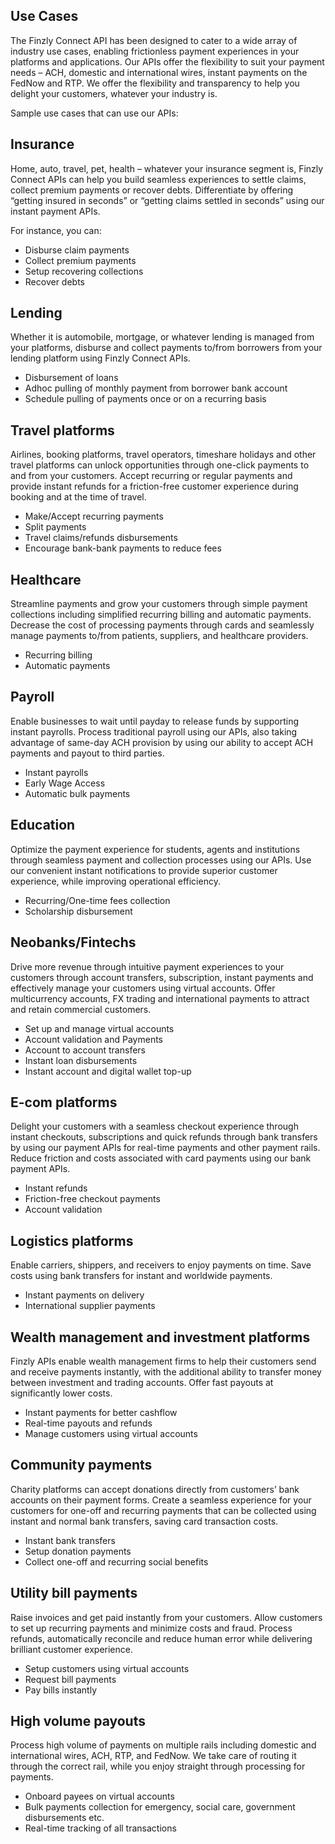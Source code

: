  <!-- <div id="formList">
        <div id="list">
            <div class="item">
            <a href="#insurance">
                <img src="images/INSURANCE 1.jpg" class="avatar">
                <div class="content">
                <div class="inner-icon"><svg  width="30" height="30" x="0" y="0" viewBox="0 0 512 512" style="enable-background:new 0 0 512 512" xml:space="preserve" class=""><path d="M200 256h-32a8 8 0 0 0-8 8v56a8 8 0 0 0 8 8h32a8 8 0 0 0 8-8v-56a8 8 0 0 0-8-8Zm-8 56h-16v-40h16ZM312 328h32a8 8 0 0 0 8-8v-56a8 8 0 0 0-8-8h-32a8 8 0 0 0-8 8v56a8 8 0 0 0 8 8Zm8-56h16v40h-16Z" fill="#003c90" data-original="#000000" class=""></path><path d="M368.627 168.608a39.906 39.906 0 0 0 19.648-19.448l53.448 27.793A37.142 37.142 0 0 0 496 144a8 8 0 0 0-4.115-6.993l-216-120a8.013 8.013 0 0 0-5.9-.748L96 61.645V56a8 8 0 0 0-8-8H24a8 8 0 0 0-8 8v112a8 8 0 0 0 8 8h64a8 8 0 0 0 8-8v-8h48a8.013 8.013 0 0 0 2.2-.308l58.147-16.613L91 233.753a8 8 0 0 0-.659 11.9l24 24a8 8 0 0 0 10.516.7l3.141-2.4v87.755a39.439 39.439 0 0 0-4.275 7.132l-53.446-27.793A37.142 37.142 0 0 0 16 368a8 8 0 0 0 4.115 6.993l216 120a8 8 0 0 0 5.905.748L416 450.355V456a8 8 0 0 0 8 8h64a8 8 0 0 0 8-8V344a8 8 0 0 0-8-8h-64a8 8 0 0 0-8 8v8h-32v-84.047l3.141 2.4a8 8 0 0 0 10.516-.7l24-24a8 8 0 0 0-.659-11.9l-78.255-62.6a39.592 39.592 0 0 0 25.884-2.541ZM80 160H32V64h48Zm352 192h48v96h-48Zm-16 16v65.819L241.083 479.45l-208.62-115.9A21.157 21.157 0 0 1 62.9 349.242L220.309 431.1a8 8 0 0 0 7.382-14.2l-89.751-46.669a23.968 23.968 0 0 1 12.107-12.3 23.5 23.5 0 0 1 20.686.377l81.689 40.844a8 8 0 0 0 5.776.537L369.121 368ZM256.644 232.007c-.107 0-.216-.007-.324-.007H256q-.159 0-.318.006A32.359 32.359 0 0 0 224 264.32v102.736L177.889 344a39.739 39.739 0 0 0-33.889-.875v-87.407l112-85.647 112 85.647V352a8.013 8.013 0 0 0-2.2.308L288 374.537V264.32a32.207 32.207 0 0 0-31.356-32.313ZM272 264.32v114.789l-15.206 4.344L240 375.056V264.32A16.339 16.339 0 0 1 256.161 248 15.991 15.991 0 0 1 272 264.32Zm132.023-23.657L391.3 253.391l-130.441-99.745a8 8 0 0 0-9.718 0L120.7 253.391l-12.727-12.728L244.187 131.7l11.019-3.148 23.125 11.563Zm-62.756-86.974-81.689-40.844a8 8 0 0 0-5.776-.537L142.879 144H96V78.181L270.917 32.55l208.62 115.9a21.157 21.157 0 0 1-30.437 14.308L291.691 80.9a8 8 0 0 0-7.382 14.2l89.751 46.67a23.966 23.966 0 0 1-12.107 12.3 23.5 23.5 0 0 1-20.686-.381Z" fill="#003c90" data-original="#000000" class=""></path></svg></div>
                <div class="inner-heading"> <h3>Insurance</h3> </div>
                </div>
            </div>
            </a>
            <div class="item">
            <a href="#travel-platforms">
                <img src="images/TRAVEL PLATFORMS 2.jpg" class="avatar">
                <div class="content">
                 <div class="inner-icon">
                <svg width="30" height="30" x="0" y="0" viewBox="0 0 392.362 392.362" style="enable-background:new 0 0 512 512" xml:space="preserve" class=""><path d="M74.832 334.417a6.29 6.29 0 0 0-.388-.321c-4-3.32-8-6.88-11.68-10.56a6 6 0 0 0-8.44 0 6 6 0 0 0 0 8.48c4 4 8 7.72 12.48 11.32a6 6 0 0 0 8.028-8.919zM12.038 156.534a6 6 0 0 0-7.954 5.122c-1.2 5.48-2.12 11.04-2.8 16.6a6 6 0 0 0 5.08 6.72h.76a5.999 5.999 0 0 0 5.96-5.28c.64-5.2 1.52-10.44 2.64-15.52a5.999 5.999 0 0 0-3.686-7.642zM45.004 302.616c-3.08-4.24-6-8.64-8.68-13.12a6 6 0 0 0-8.224-2.09l-.016.01a6 6 0 0 0-2.09 8.224l.01.016c2.88 4.8 6 9.52 9.32 14.04a6 6 0 0 0 9.68-7.08zM24.084 264.776c-1.92-4.84-3.68-9.84-5.16-14.88a6 6 0 0 0-7.6-4.04 6 6 0 0 0-4 7.44c1.6 5.36 3.44 10.72 5.52 16a6.057 6.057 0 1 0 11.24-4.52zM27.664 115.396a6.002 6.002 0 0 0-8.06 2.66c-2.52 5-4.84 10.16-6.88 15.4a6 6 0 0 0 3.36 7.76 6 6 0 0 0 7.788-3.369l.012-.031c1.92-4.88 4-9.72 6.44-14.36a6.002 6.002 0 0 0-2.66-8.06zM13.286 223.033l-.002-.016c-.64-5.2-1.08-10.48-1.28-15.68a6.004 6.004 0 1 0-12 .44c0 5.6.64 11.24 1.36 16.8a6 6 0 0 0 5.8 5.16h.92a6 6 0 0 0 5.202-6.704zM172.464 22.876a6.028 6.028 0 0 0-6.58-5.42c-5.56.56-11.16 1.36-16.68 2.44a6.026 6.026 0 1 0 1.12 12l-.04-.16h1.16c5.16-1 10.4-1.76 15.6-2.28a6.028 6.028 0 0 0 5.42-6.58zM53.724 79.096a6.036 6.036 0 0 0-8.52.52c-3.68 4.2-7.2 8.64-10.48 13.2a6 6 0 0 0 4.84 9.52v.08a5.999 5.999 0 0 0 4.88-2.48c3.08-4.24 6.36-8.4 9.8-12.32a6.036 6.036 0 0 0-.52-8.52zM212.004 18.456c-5.52-.84-11.16-1.44-16.76-1.76a6.01 6.01 0 1 0-.72 12c5.28.4 10.52.96 15.68 1.76h.92a6.016 6.016 0 1 0 .88-12zM87.799 50.507a6 6 0 0 0-8.075-1.491c-4.6 3.16-9.12 6.6-13.44 10.16a6.007 6.007 0 0 0-.78 8.46 6.007 6.007 0 0 0 8.46.78c4-3.36 8.24-6.56 12.56-9.52a6 6 0 0 0 1.275-8.389zM107.924 45.656c-.02 0-.039-.004-.059-.004-.021 0-.041.004-.061.004h.12z" fill="#003c90" data-original="#000000"></path><path d="M129.081 31.602a6 6 0 0 0-8.198-3.905c-5.24 1.92-10.48 4-15.52 6.52a5.999 5.999 0 0 0 2.501 11.436 5.998 5.998 0 0 0 2.499-.596c4.72-2.24 9.6-4.28 14.52-6.08a6 6 0 0 0 4.198-7.375zM201.624 378.676a6.012 6.012 0 0 0-6.38-5.62c-5.24.4-10.52.52-15.76.36a6.002 6.002 0 1 0-.32 12h5.08c4 0 8 0 11.76-.36a6.011 6.011 0 0 0 5.62-6.38zM358.664 239.676a6.006 6.006 0 0 0-7.3 4.34 163.11 163.11 0 0 1-4.6 15.04 6 6 0 0 0 3.64 7.56 6 6 0 0 0 7.674-3.622l.006-.018c1.88-5.28 3.52-10.68 4.92-16a6.005 6.005 0 0 0-4.34-7.3zM366.324 170.976c-.92-5.52-2.08-11.08-3.48-16.48a6 6 0 0 0-11.6 3.04c1.32 5.04 2.4 10.24 3.28 15.4a6 6 0 0 0 5.84 4.92h1a5.999 5.999 0 0 0 4.96-6.88z" fill="#003c90" data-original="#000000"></path><path d="M391.825 102.109a5.817 5.817 0 0 0-1.141-1.652l-10.6-11.04a5.798 5.798 0 0 0-5.8-1.44l-19.12 5.8-22.4-23.76 50.28-28a5.838 5.838 0 0 0 1.72-9.399l-14.12-14.12a5.84 5.84 0 0 0-5.8-1.36l-63.72 19.28-21.44-22.76a19.4 19.4 0 0 0-22.08-5.24h-.36a23.6 23.6 0 0 0-12.84 12.84 21.62 21.62 0 0 0-1.28 4.72l-2.44-.84a6.009 6.009 0 0 0-3.68 11.44c3.08 1 6.16 2.12 9.24 3.28a23.034 23.034 0 0 0 3.24 4l22.6 21.44-6.48 21.4c-63.378-45.209-151.405-30.48-196.614 32.898S38.51 271 101.888 316.209s151.405 30.48 196.614-32.898c36.052-50.541 34.794-118.718-3.098-167.894l10.24-18.48 23.76 22.4-5.72 18.92a5.8 5.8 0 0 0 1.4 5.92s11.72 11.6 12 12a5.801 5.801 0 0 0 8-2.24l15.64-28.68 28.24-15.4a5.84 5.84 0 0 0 2.861-7.748zm-298.661 7.907a128.444 128.444 0 0 1 90.92-37.6c2.667 0 5.333.08 8 .24 22.68 20.92 16 40 .8 57.2a280.776 280.776 0 0 1-28.8 26.56c-14.76 12.56-28.52 24.28-33.72 36-6.16 13.92-1.64 26.52 23.24 37.52 12.44 5.52 19.2 9.8 21.84 13.04.039.047.077.08.116.109a6.634 6.634 0 0 0-.276.091 49.712 49.712 0 0 1-18.88 3.24c-30.16 1.28-51.64-18-68.32-32.92-12-10.68-21.96-19.56-32.32-19.64a128.443 128.443 0 0 1 37.4-83.84zm219.96 91.12h.04c-.018 55.75-35.857 105.176-88.84 122.52a41.963 41.963 0 0 1 4.92-27.24 99.168 99.168 0 0 1 24-26.4c36.92-30.8 39-48 40.6-61.24 1-8.36 1.76-14.6 18.28-23.68.663 5.321.997 10.678 1 16.04zm-7.44-43.28a127.608 127.608 0 0 1 4.4 15.4c-25.16 12.8-26.28 21.92-27.8 34.36-1.36 11.2-3.12 25.84-36.48 53.68a109.405 109.405 0 0 0-26.8 29.72 53.045 53.045 0 0 0-6 35.72c-69.389 15.862-138.498-27.53-154.36-96.918a128.893 128.893 0 0 1-3.16-24.162c6.36 0 14.6 7.56 24.72 16.56 18.32 16.36 41.76 37.24 76.68 36a59.996 59.996 0 0 0 24-4.56 12 12 0 0 0 6.64-7.52 11.44 11.44 0 0 0-2.88-10.44c-3.76-4.6-12-10.04-26.16-16.36-16.92-7.48-20.6-14.76-17.28-22.2 4-9.36 16.88-20 30.56-32a291.17 291.17 0 0 0 30.04-28c16.72-19.04 25.32-39.8 8.32-62.52a127.996 127.996 0 0 1 52 23.64l-9.2 30.36a5.84 5.84 0 0 0 1.4 5.92s14.92 14.8 15.4 15.08a5.801 5.801 0 0 0 8-2.24l11.64-21.04a128.607 128.607 0 0 1 16.32 31.52zm53.64-44.68-5.16 2.56a5.76 5.76 0 0 0-2.64 2.68l-2.56 5.2-9.96 18-2.92-3.2 5.8-19.16a5.8 5.8 0 0 0-1.88-6.16l-31.56-29.72a5.8 5.8 0 0 0-8.36.24c-.4.44-28.8 51.6-28.8 51.6l-6.2-6.2 19.36-63.8a5.799 5.799 0 0 0-1.88-6.2l-25.12-23.64a8.32 8.32 0 0 1-2.28-9.6 12.562 12.562 0 0 1 6.52-6.48h.2a8.321 8.321 0 0 1 9.36 2.4l24 25.36a5.8 5.8 0 0 0 5.92 1.6l64-19.32 6.2 6.2-50.8 27.92a5.799 5.799 0 0 0-2.24 8c.24.44 30.84 33 30.84 33a5.8 5.8 0 0 0 5.92 1.56l19.24-5.8 3 3-18 9.96zM343.87 281.844a6 6 0 0 0-8.266 2.213c-2.52 4.6-5.28 9.12-8.24 13.44a6.015 6.015 0 0 0 9.84 6.92c3.12-4.64 6.08-9.48 8.8-14.36a6 6 0 0 0-2.134-8.213zM362.844 194.256a6.001 6.001 0 0 0-6.08 6.16v.68c0 5.24-.24 10.52-.72 15.76a6 6 0 0 0 5.431 6.519l.009.001h.56a6 6 0 0 0 6.04-5.56c.52-5.56.76-11.2.76-16.8v-.8a6 6 0 0 0-6-5.96zM152.164 370.416c-5.2-.88-10.36-2-15.36-3.52a6.001 6.001 0 1 0-3.28 11.521c5.36 1.52 10.88 2.84 16.4 4h1.12a6.027 6.027 0 0 0 1.12-12.001zM245.001 368.593a6 6 0 0 0-7.277-3.696v.16c-4.96 1.64-10.08 3.04-15.16 4a6.007 6.007 0 0 0 2.64 11.72c5.44-1.24 10.92-2.76 16.24-4.48a6 6 0 0 0 3.557-7.704zM111.004 357.336c-4.76-2.36-9.44-4.92-13.96-7.48a6.006 6.006 0 1 0-6.08 10.36c4.84 2.84 9.84 5.48 14.92 8a6.013 6.013 0 0 0 5.12-10.88zM318.379 318.74a6 6 0 0 0-8.375.277h.04c-3.6 4-7.4 7.52-11.28 11a6.006 6.006 0 0 0 8 8.96c4-3.72 8.24-7.68 12-11.76a6 6 0 0 0-.385-8.477zM285.275 348.668a6 6 0 0 0-8.511-1.891v-.16c-4.4 2.8-9 5.44-13.64 8a6.002 6.002 0 0 0 5.48 10.68c4.96-2.56 9.88-5.4 14.6-8.4a6 6 0 0 0 2.071-8.229z" fill="#003c90" data-original="#000000"></path></svg>
                 </div>
                 <div class="inner-heading"><h3>Travel platforms</h3></div>
                </div>
            </div>
            </a>
            <div class="item">
            <a href="#healthcare">
                <img src="images/HEALTHCARE.jpg" class="avatar">
                <div class="content">
                <div class="inner-icon">
                <svg width="30" height="30" x="0" y="0" viewBox="0 0 32 32"><path d="M23.996 22.506a.5.5 0 0 1-.399-.801A9.418 9.418 0 0 0 25.5 16c0-.652-.067-1.305-.199-1.94a.5.5 0 1 1 .979-.203c.146.702.22 1.423.22 2.143 0 2.295-.728 4.477-2.104 6.307a.5.5 0 0 1-.4.199zM6.216 18.584a.502.502 0 0 1-.489-.397A10.704 10.704 0 0 1 5.5 16c0-2.285.721-4.458 2.086-6.282a.5.5 0 1 1 .801.599A9.412 9.412 0 0 0 6.5 16c0 .665.069 1.332.206 1.981a.5.5 0 0 1-.49.603zM17.5 21h-3a.5.5 0 0 1-.5-.5V18h-2.5a.5.5 0 0 1-.5-.5v-3a.5.5 0 0 1 .5-.5H14v-2.5a.5.5 0 0 1 .5-.5h3a.5.5 0 0 1 .5.5V14h2.5a.5.5 0 0 1 .5.5v3a.5.5 0 0 1-.5.5H18v2.5a.5.5 0 0 1-.5.5zM15 20h2v-2.5a.5.5 0 0 1 .5-.5H20v-2h-2.5a.5.5 0 0 1-.5-.5V12h-2v2.5a.5.5 0 0 1-.5.5H12v2h2.5a.5.5 0 0 1 .5.5zM18.141 30H12.9a6.563 6.563 0 0 1-2.836-.648L6.561 27.65a6.52 6.52 0 0 0-2.84-.65H1.5a.5.5 0 0 1 0-1h2.221c1.136 0 2.238.252 3.275.75l3.502 1.701A5.576 5.576 0 0 0 12.9 29h5.141l4.367-1.802c0-.042.059-.429-.133-.758-.293-.504-.97-.52-1.483-.445-.745.115-1.361.322-1.904.505l-.206.069a.5.5 0 0 1-.315-.949l.202-.067c.582-.196 1.241-.418 2.075-.546 2.062-.3 2.577.988 2.688 1.389.183.661.031 1.488-.54 1.727l-4.461 1.841a.534.534 0 0 1-.19.036zM11.635 22.877a.501.501 0 0 1-.454-.289c-.98-2.109-3.526-2.411-5.419-1.626A.506.506 0 0 1 5.57 21H1.5a.5.5 0 0 1 0-1h3.973c2.707-1.075 5.536-.152 6.616 2.167a.501.501 0 0 1-.454.71z" fill="#003c90" data-original="#000000" class=""></path><path d="M16.374 27.623a.504.504 0 0 1-.191-.038l-5.726-2.377a.5.5 0 1 1 .384-.924l5.223 2.168c.219-1.031-.345-1.833-1.685-2.388l-2.943-1.222a.5.5 0 0 1 .384-.924l2.942 1.222c2.061.854 2.817 2.375 2.074 4.172a.497.497 0 0 1-.271.271.471.471 0 0 1-.191.04zM10.771 7.039c-1.573 0-2.003-1.074-2.103-1.434-.183-.661-.031-1.488.54-1.727l4.461-1.841a.514.514 0 0 1 .19-.037h5.24c.977 0 1.931.218 2.836.648l3.503 1.702c.899.431 1.856.65 2.841.65H30.5a.5.5 0 0 1 0 1h-2.221a7.509 7.509 0 0 1-3.275-.75l-3.502-1.7A5.562 5.562 0 0 0 19.1 3h-5.141L9.591 4.802c0 .042-.059.429.133.758.294.504.969.52 1.483.445.745-.115 1.361-.322 1.904-.505l.206-.069a.5.5 0 1 1 .315.949l-.202.067c-.582.196-1.241.418-2.075.546a3.88 3.88 0 0 1-.584.046zM24.259 12.445c-1.89 0-3.572-.944-4.348-2.612a.501.501 0 0 1 .908-.422c.979 2.108 3.524 2.409 5.419 1.626A.525.525 0 0 1 26.43 11h4.07a.5.5 0 0 1 0 1h-3.973c-.76.301-1.53.445-2.268.445z" fill="#003c90" data-original="#000000" class=""></path><path d="M20.372 10.12a.502.502 0 0 1-.192-.038L17.238 8.86c-2.061-.854-2.817-2.375-2.074-4.172a.497.497 0 0 1 .654-.271l5.726 2.377a.5.5 0 1 1-.384.924L15.937 5.55c-.219 1.031.345 1.833 1.685 2.388l2.943 1.222a.5.5 0 0 1 .27.654.504.504 0 0 1-.463.306zM22.515 24.035a.5.5 0 0 1-.354-.853c.196-.195.547-.23.742-.035s.23.477.035.672l-.07.07a.498.498 0 0 1-.353.146zM9.515 9.035a.5.5 0 0 1-.351-.856l.071-.07a.5.5 0 1 1 .702.712l-.071.07a.497.497 0 0 1-.351.144z" fill="#003c90" data-original="#000000" class=""></path></svg>
                </div>
                <div class="inner-heading"><h3>Healthcare</h3></div>
                </div>
            </div>
            </a>
            <div class="item">
            <a href="#payroll">
                <img src="images/PAYROLL.jpg" class="avatar">
                <div class="content">
                 <div class="inner-icon">
                 <svg  width="30" height="30" x="0" y="0" viewBox="0 0 682.667 682.667"><defs><clipPath id="a" clipPathUnits="userSpaceOnUse"><path d="M0 512h512V0H0Z" fill="#003c90" data-original="#000000"></path></clipPath></defs><g clip-path="url(#a)" transform="matrix(1.33333 0 0 -1.33333 0 682.667)"><path d="M0 0c-6.504 9.272-20.279 23.383-42.788 20.869-19.064-2.129-33.286 3.989-42.317 10.045" style="stroke-width:15;stroke-linecap:round;stroke-linejoin:round;stroke-miterlimit:10;stroke-dasharray:none;stroke-opacity:1" transform="translate(226.67 420.555)" fill="none" stroke="#003c90" stroke-width="15" stroke-linecap="round" stroke-linejoin="round" stroke-miterlimit="10" stroke-dasharray="none" stroke-opacity="" data-original="#000000" class=""></path><path d="M0 0s-53.08 3.816-72.873-30.013" style="stroke-width:15;stroke-linecap:round;stroke-linejoin:round;stroke-miterlimit:10;stroke-dasharray:none;stroke-opacity:1" transform="translate(224.712 410.741)" fill="none" stroke="#003c90" stroke-width="15" stroke-linecap="round" stroke-linejoin="round" stroke-miterlimit="10" stroke-dasharray="none" stroke-opacity="" data-original="#000000" class=""></path><path d="M0 0c-28.511-7.2-56.677-7.201-85.193 0-9.925 2.507-15.551 13.667-11.979 23.812l.119.339c2.995 8.506 11.488 13.279 19.812 11.189 23.345-5.861 45.937-5.863 69.289 0 8.324 2.09 16.817-2.684 19.811-11.189l.12-.34C15.551 13.666 9.925 2.507 0 0Z" style="stroke-width:15;stroke-linecap:round;stroke-linejoin:round;stroke-miterlimit:10;stroke-dasharray:none;stroke-opacity:1" transform="translate(322.92 394.484)" fill="none" stroke="#003c90" stroke-width="15" stroke-linecap="round" stroke-linejoin="round" stroke-miterlimit="10" stroke-dasharray="none" stroke-opacity="" data-original="#000000" class=""></path><path d="M0 0c13.454 19.536 35.978 56.158 25.832 69.296-4.809 6.225-8.909-2.23-18.854-2.23-11.685 0-11.685 7.645-23.369 7.645-11.683 0-11.683-7.645-23.367-7.645-11.682 0-11.682 7.645-23.365 7.645-11.683 0-11.683-7.645-23.365-7.645-9.956 0-14.04 8.565-18.88 2.336C-115.44 56.438-93.713 20.203-80.436.504" style="stroke-width:15;stroke-linecap:round;stroke-linejoin:round;stroke-miterlimit:10;stroke-dasharray:none;stroke-opacity:1" transform="translate(322.92 429.79)" fill="none" stroke="#003c90" stroke-width="15" stroke-linecap="round" stroke-linejoin="round" stroke-miterlimit="10" stroke-dasharray="none" stroke-opacity="" data-original="#000000" class=""></path><path d="M0 0c-9.32 8.303-19.469 16.516-30.488 24.597" style="stroke-width:15;stroke-linecap:round;stroke-linejoin:round;stroke-miterlimit:10;stroke-dasharray:none;stroke-opacity:1" transform="translate(364.295 378.643)" fill="none" stroke="#003c90" stroke-width="15" stroke-linecap="round" stroke-linejoin="round" stroke-miterlimit="10" stroke-dasharray="none" stroke-opacity="" data-original="#000000" class=""></path><path d="M0 0c-92.736-69.443-121.721-148.492-112.267-210.017" style="stroke-width:15;stroke-linecap:round;stroke-linejoin:round;stroke-miterlimit:10;stroke-dasharray:none;stroke-opacity:1" transform="translate(228.419 400.747)" fill="none" stroke="#003c90" stroke-width="15" stroke-linecap="round" stroke-linejoin="round" stroke-miterlimit="10" stroke-dasharray="none" stroke-opacity="" data-original="#000000" class=""></path><path d="M0 0c36.987 51.994 36.101 138.002-38.666 219.557" style="stroke-width:15;stroke-linecap:round;stroke-linejoin:round;stroke-miterlimit:10;stroke-dasharray:none;stroke-opacity:1" transform="translate(427.972 134.498)" fill="none" stroke="#003c90" stroke-width="15" stroke-linecap="round" stroke-linejoin="round" stroke-miterlimit="10" stroke-dasharray="none" stroke-opacity="" data-original="#000000" class=""></path><path d="m0 0-.004-.533.353.155C.234-.25.116-.126 0 0" style="fill-opacity:1;fill-rule:nonzero;stroke:none" transform="translate(312.003 132.78)" fill="#003c90" data-original="#ffddce"></path><path d="M0 0h84.819" style="stroke-width:15;stroke-linecap:round;stroke-linejoin:round;stroke-miterlimit:10;stroke-dasharray:none;stroke-opacity:1" transform="translate(237.208 87.85)" fill="none" stroke="#003c90" stroke-width="15" stroke-linecap="round" stroke-linejoin="round" stroke-miterlimit="10" stroke-dasharray="none" stroke-opacity="" data-original="#000000" class=""></path><path d="m0 0 85.216-31.718a82.63 82.63 0 0 1 28.822-5.19h111.899a82.623 82.623 0 0 1 44.224 12.832l140.108 88.78c9.243 8.208 10.957 22.003 4.002 32.223-7.608 11.182-20.196 13.126-34.046 6.577l-136.41-60.063.162 22.132c-1.807 18.165-15.793 32.744-33.869 35.302l-83.069 9.563c-19.162 2.712-28.738 9.133-45.443 18.906A148.878 148.878 0 0 1 6.42 149.717H0" style="stroke-width:15;stroke-linecap:round;stroke-linejoin:round;stroke-miterlimit:10;stroke-dasharray:none;stroke-opacity:1" transform="translate(78.211 44.408)" fill="none" stroke="#003c90" stroke-width="15" stroke-linecap="round" stroke-linejoin="round" stroke-miterlimit="10" stroke-dasharray="none" stroke-opacity="" data-original="#003c90" class=""></path><path d="M0 0v-98.906c0-7.878-6.386-14.265-14.264-14.265h-34.427c-7.878 0-14.265 6.387-14.265 14.265V75.758c0 7.878 6.387 14.263 14.265 14.263h34.427C-6.386 90.021 0 83.636 0 75.758V35.06" style="stroke-width:15;stroke-linecap:round;stroke-linejoin:round;stroke-miterlimit:10;stroke-dasharray:none;stroke-opacity:1" transform="translate(78.211 130.384)" fill="none" stroke="#003c90" stroke-width="15" stroke-linecap="round" stroke-linejoin="round" stroke-miterlimit="10" stroke-dasharray="none" stroke-opacity="" data-original="#000000" class=""></path><path d="M0 0s-14.964 13.802-38.03 6.854c-21.179-6.38-26.439-35.36-12.047-46.648 8.264-6.481 20.699-11.811 37.458-17.735 37.508-13.258 23.642-66.155-14.511-66.409-14.89-.098-21.85.846-34.93 9.403" style="stroke-width:15;stroke-linecap:round;stroke-linejoin:round;stroke-miterlimit:10;stroke-dasharray:none;stroke-opacity:1" transform="translate(309.428 322.546)" fill="none" stroke="#003c90" stroke-width="15" stroke-linecap="round" stroke-linejoin="round" stroke-miterlimit="10" stroke-dasharray="none" stroke-opacity="" data-original="#000000" class=""></path><path d="M0 0v-169.91" style="stroke-width:15;stroke-linecap:round;stroke-linejoin:round;stroke-miterlimit:10;stroke-dasharray:none;stroke-opacity:1" transform="translate(282.298 349.21)" fill="none" stroke="#003c90" stroke-width="15" stroke-linecap="round" stroke-linejoin="round" stroke-miterlimit="10" stroke-dasharray="none" stroke-opacity="" data-original="#000000" class=""></path></g></svg>
                 </div>
                 <h3>Payroll</h3>
                </div>
            </div>
            </a>
            <div class="item">
            <a href="#education">
                <img src="images/EDUCATION.jpg" class="avatar">
                <div class="content">
                 <div class="inner-icon">
                 <svg width="30" height="30" x="0" y="0" viewBox="0 0 501.164 501.164" style="enable-background:new 0 0 512 512" xml:space="preserve" class=""><path d="M482.079 138.808 278.715 51.65c-17.879-7.662-38.397-7.656-56.298.015l-203.32 87.138C7.318 143.85 0 154.946 0 167.76c0 12.807 7.313 23.897 19.085 28.942l24.034 10.301c-.025.248-.038.5-.038.754v113.734c-9.29 3.138-16 11.93-16 22.266 0 5.992 2.258 11.465 5.963 15.621-4.098 4.017-6.819 9.463-7.381 15.634l-5.758 63.342a15.536 15.536 0 0 0 3.991 11.855 15.533 15.533 0 0 0 11.445 5.048H65.82c4.344 0 8.516-1.84 11.445-5.048a15.534 15.534 0 0 0 3.991-11.855l-5.758-63.342c-.561-6.17-3.283-11.616-7.381-15.634 3.705-4.155 5.963-9.628 5.963-15.621 0-10.335-6.71-19.127-16-22.266V213.415l41.038 17.588a7.503 7.503 0 0 0-.038.753v57.263c0 23.899 16.364 46.008 46.079 62.256 28.282 15.464 65.722 23.981 105.421 23.981s77.139-8.517 105.421-23.981c29.714-16.248 46.079-38.357 46.079-62.256v-57.263c0-.254-.013-.505-.038-.752l80.024-34.296c11.779-5.048 19.097-16.145 19.097-28.958.001-12.807-7.312-23.897-19.084-28.942zM66.189 440.094c-.148.163-.309.163-.369.163H35.341c-.061 0-.221 0-.369-.163-.149-.163-.134-.322-.129-.382l5.758-63.342a9.973 9.973 0 0 1 9.98-9.113 9.973 9.973 0 0 1 9.979 9.113l5.758 63.341c.006.061.02.22-.129.383zm-15.608-87.837c-4.687 0-8.5-3.813-8.5-8.5s3.813-8.5 8.5-8.5 8.5 3.813 8.5 8.5-3.813 8.5-8.5 8.5zm336.5-95.237c0 19.394-15.962 38.329-43.793 51.95a7.499 7.499 0 0 0-3.439 10.033 7.499 7.499 0 0 0 10.034 3.439c15.437-7.555 27.805-16.759 36.623-26.993-2.812 15.816-15.945 30.771-37.699 42.666-26.114 14.279-60.997 22.142-98.225 22.142s-72.111-7.863-98.225-22.142c-21.675-11.852-34.795-26.742-37.671-42.495 7.581 8.739 17.81 16.731 30.474 23.656 28.282 15.464 65.722 23.981 105.421 23.981 11.106 0 22.183-.676 32.923-2.008a7.5 7.5 0 0 0 6.52-8.366 7.496 7.496 0 0 0-8.366-6.52c-10.13 1.257-20.586 1.894-31.077 1.894-37.228 0-72.111-7.863-98.225-22.142-24.682-13.496-38.275-30.931-38.275-49.095v-19.604l108.368 46.445c8.934 3.829 18.526 5.743 28.123 5.743 9.608 0 19.22-1.919 28.175-5.757l108.334-46.429v19.602zm89.077-74.099-203.321 87.137c-14.144 6.062-30.356 6.067-44.479.015l-155.39-66.597 142.379-24.762c6.404 7.579 19.455 12.542 35.234 12.542 22.519 0 39.5-10.103 39.5-23.5s-16.981-23.5-39.5-23.5c-20.452 0-36.334 8.334-39.077 19.9l-162.208 28.21a7.49 7.49 0 0 0-1.367.377l-22.934-9.83C18.736 180.233 15 174.567 15 167.76c0-6.814 3.741-12.486 10.006-15.171l203.32-87.138a56.576 56.576 0 0 1 22.267-4.55c7.58 0 15.158 1.512 22.213 4.535l203.364 87.158c6.258 2.682 9.994 8.348 9.994 15.155 0 6.816-3.741 12.487-10.006 15.172zm-250.077-15.164c0-2.185 8.424-8.5 24.5-8.5s24.5 6.315 24.5 8.5-8.424 8.5-24.5 8.5-24.5-6.316-24.5-8.5z" fill="#003c90" data-original="#000000" class=""></path><path d="M306.574 337.083c.559 0 1.127-.063 1.695-.194a217.412 217.412 0 0 0 16.573-4.515c3.949-1.249 6.138-5.463 4.889-9.412s-5.462-6.14-9.413-4.89a202.67 202.67 0 0 1-15.425 4.201 7.5 7.5 0 0 0-5.62 8.995 7.504 7.504 0 0 0 7.301 5.815z" fill="#003c90" data-original="#000000" class=""></path></svg>
                 </div>
                 <h3>Education</h3>
                </div>
            </div>
            </a>
            <div class="item">
            <a href="#neobanksfintechs">
                <img src="images/NEOBANK 2.jpg" class="avatar">
                <div class="content">
                 <div class="inner-icon">
                 <svg  width="30" height="30" x="0" y="0" viewBox="0 0 682.667 682.667"><defs><clipPath id="a" clipPathUnits="userSpaceOnUse"><path d="M0 512h512V0H0Z" fill="#003c90" data-original="#000000"></path></clipPath></defs><g clip-path="url(#a)" transform="matrix(1.33333 0 0 -1.33333 0 682.667)"><path d="M0 0c0-7.533 8.973-13.639 20.041-13.639 11.067 0 20.04 6.106 20.04 13.639 0 9.742-8.016 13.638-20.04 17.535C8.016 21.432 0 25.329 0 35.07c0 7.533 8.973 13.639 20.041 13.639 11.067 0 20.04-6.106 20.04-13.639" style="stroke-width:15;stroke-linecap:round;stroke-linejoin:round;stroke-miterlimit:10;stroke-dasharray:none;stroke-opacity:1" transform="translate(235.96 354.699)" fill="none" stroke="#003c90" stroke-width="15" stroke-linecap="round" stroke-linejoin="round" stroke-miterlimit="10" stroke-dasharray="none" stroke-opacity="" data-original="#000000"></path><path d="M0 0v-8.907" style="stroke-width:15;stroke-linecap:round;stroke-linejoin:round;stroke-miterlimit:10;stroke-dasharray:none;stroke-opacity:1" transform="translate(256 412.315)" fill="none" stroke="#003c90" stroke-width="15" stroke-linecap="round" stroke-linejoin="round" stroke-miterlimit="10" stroke-dasharray="none" stroke-opacity="" data-original="#000000"></path><path d="M0 0v-8.907" style="stroke-width:15;stroke-linecap:round;stroke-linejoin:round;stroke-miterlimit:10;stroke-dasharray:none;stroke-opacity:1" transform="translate(256 341.06)" fill="none" stroke="#003c90" stroke-width="15" stroke-linecap="round" stroke-linejoin="round" stroke-miterlimit="10" stroke-dasharray="none" stroke-opacity="" data-original="#000000"></path><path d="M0 0h497" style="stroke-width:15;stroke-linecap:round;stroke-linejoin:round;stroke-miterlimit:10;stroke-dasharray:none;stroke-opacity:1" transform="translate(7.5 43.573)" fill="none" stroke="#003c90" stroke-width="15" stroke-linecap="round" stroke-linejoin="round" stroke-miterlimit="10" stroke-dasharray="none" stroke-opacity="" data-original="#000000"></path><path d="M0 0h400.809v-32.064" style="stroke-width:15;stroke-linecap:round;stroke-linejoin:round;stroke-miterlimit:10;stroke-dasharray:none;stroke-opacity:1" transform="translate(87.659 75.637)" fill="none" stroke="#003c90" stroke-width="15" stroke-linecap="round" stroke-linejoin="round" stroke-miterlimit="10" stroke-dasharray="none" stroke-opacity="" data-original="#000000"></path><path d="M0 0v32.064h32.066" style="stroke-width:15;stroke-linecap:round;stroke-linejoin:round;stroke-miterlimit:10;stroke-dasharray:none;stroke-opacity:1" transform="translate(23.532 43.573)" fill="none" stroke="#003c90" stroke-width="15" stroke-linecap="round" stroke-linejoin="round" stroke-miterlimit="10" stroke-dasharray="none" stroke-opacity="" data-original="#000000"></path><path d="M0 0v32.064h432.871V0" style="stroke-width:15;stroke-linecap:round;stroke-linejoin:round;stroke-miterlimit:10;stroke-dasharray:none;stroke-opacity:1" transform="translate(39.565 75.637)" fill="none" stroke="#003c90" stroke-width="15" stroke-linecap="round" stroke-linejoin="round" stroke-miterlimit="10" stroke-dasharray="none" stroke-opacity="" data-original="#000000"></path><path d="M0 0v-160.323" style="stroke-width:15;stroke-linecap:round;stroke-linejoin:round;stroke-miterlimit:10;stroke-dasharray:none;stroke-opacity:1" transform="translate(55.597 268.024)" fill="none" stroke="#003c90" stroke-width="15" stroke-linecap="round" stroke-linejoin="round" stroke-miterlimit="10" stroke-dasharray="none" stroke-opacity="" data-original="#000000"></path><path d="M0 0v-32.064h-432.871V0" style="stroke-width:15;stroke-linecap:round;stroke-linejoin:round;stroke-miterlimit:10;stroke-dasharray:none;stroke-opacity:1" transform="translate(472.435 300.089)" fill="none" stroke="#003c90" stroke-width="15" stroke-linecap="round" stroke-linejoin="round" stroke-miterlimit="10" stroke-dasharray="none" stroke-opacity="" data-original="#000000"></path><path d="M0 0h-408.826v24.048l240.484 144.29L72.142 24.048V0H32.059" style="stroke-width:15;stroke-linecap:round;stroke-linejoin:round;stroke-miterlimit:10;stroke-dasharray:none;stroke-opacity:1" transform="translate(424.342 300.089)" fill="none" stroke="#003c90" stroke-width="15" stroke-linecap="round" stroke-linejoin="round" stroke-miterlimit="10" stroke-dasharray="none" stroke-opacity="" data-original="#000000"></path><path d="M0 0v-160.323" style="stroke-width:15;stroke-linecap:round;stroke-linejoin:round;stroke-miterlimit:10;stroke-dasharray:none;stroke-opacity:1" transform="translate(103.693 268.024)" fill="none" stroke="#003c90" stroke-width="15" stroke-linecap="round" stroke-linejoin="round" stroke-miterlimit="10" stroke-dasharray="none" stroke-opacity="" data-original="#000000"></path><path d="M0 0v-160.323" style="stroke-width:15;stroke-linecap:round;stroke-linejoin:round;stroke-miterlimit:10;stroke-dasharray:none;stroke-opacity:1" transform="translate(151.79 268.024)" fill="none" stroke="#003c90" stroke-width="15" stroke-linecap="round" stroke-linejoin="round" stroke-miterlimit="10" stroke-dasharray="none" stroke-opacity="" data-original="#000000"></path><path d="M0 0v-160.323" style="stroke-width:15;stroke-linecap:round;stroke-linejoin:round;stroke-miterlimit:10;stroke-dasharray:none;stroke-opacity:1" transform="translate(199.887 268.024)" fill="none" stroke="#003c90" stroke-width="15" stroke-linecap="round" stroke-linejoin="round" stroke-miterlimit="10" stroke-dasharray="none" stroke-opacity="" data-original="#000000"></path><path d="M0 0v-160.323" style="stroke-width:15;stroke-linecap:round;stroke-linejoin:round;stroke-miterlimit:10;stroke-dasharray:none;stroke-opacity:1" transform="translate(312.113 268.024)" fill="none" stroke="#003c90" stroke-width="15" stroke-linecap="round" stroke-linejoin="round" stroke-miterlimit="10" stroke-dasharray="none" stroke-opacity="" data-original="#000000"></path><path d="M0 0v-160.323" style="stroke-width:15;stroke-linecap:round;stroke-linejoin:round;stroke-miterlimit:10;stroke-dasharray:none;stroke-opacity:1" transform="translate(360.21 268.024)" fill="none" stroke="#003c90" stroke-width="15" stroke-linecap="round" stroke-linejoin="round" stroke-miterlimit="10" stroke-dasharray="none" stroke-opacity="" data-original="#000000"></path><path d="M0 0v-160.323" style="stroke-width:15;stroke-linecap:round;stroke-linejoin:round;stroke-miterlimit:10;stroke-dasharray:none;stroke-opacity:1" transform="translate(408.307 268.024)" fill="none" stroke="#003c90" stroke-width="15" stroke-linecap="round" stroke-linejoin="round" stroke-miterlimit="10" stroke-dasharray="none" stroke-opacity="" data-original="#000000"></path><path d="M0 0v-160.323" style="stroke-width:15;stroke-linecap:round;stroke-linejoin:round;stroke-miterlimit:10;stroke-dasharray:none;stroke-opacity:1" transform="translate(456.403 268.024)" fill="none" stroke="#003c90" stroke-width="15" stroke-linecap="round" stroke-linejoin="round" stroke-miterlimit="10" stroke-dasharray="none" stroke-opacity="" data-original="#000000"></path><path d="M0 0v72.145c0 13.282 10.767 24.048 24.048 24.048 13.282 0 24.049-10.766 24.049-24.048V0" style="stroke-width:15;stroke-linecap:round;stroke-linejoin:round;stroke-miterlimit:10;stroke-dasharray:none;stroke-opacity:1" transform="translate(231.952 107.702)" fill="none" stroke="#003c90" stroke-width="15" stroke-linecap="round" stroke-linejoin="round" stroke-miterlimit="10" stroke-dasharray="none" stroke-opacity="" data-original="#000000"></path><path d="M0 0h-16.032" style="stroke-width:15;stroke-linecap:round;stroke-linejoin:round;stroke-miterlimit:10;stroke-dasharray:none;stroke-opacity:1" transform="translate(207.903 372.234)" fill="none" stroke="#003c90" stroke-width="15" stroke-linecap="round" stroke-linejoin="round" stroke-miterlimit="10" stroke-dasharray="none" stroke-opacity="" data-original="#000000"></path><path d="M0 0h-16.032" style="stroke-width:15;stroke-linecap:round;stroke-linejoin:round;stroke-miterlimit:10;stroke-dasharray:none;stroke-opacity:1" transform="translate(320.129 372.234)" fill="none" stroke="#003c90" stroke-width="15" stroke-linecap="round" stroke-linejoin="round" stroke-miterlimit="10" stroke-dasharray="none" stroke-opacity="" data-original="#000000"></path></g></svg>
                 </div>
                 <h3>Neobanks/Fintechs</h3>
                </div>
            </div>
            </a>
            <div class="item">
            <a href="#e-com-platforms">
                <img src="images/ECOM.jpg" class="avatar">
                <div class="content">
                 <div class="inner-icon">
                 <svg width="30" height="30" x="0" y="0" viewBox="0 0 50 50"><path d="M48 38.2H18.6l-1.1-4.1h24.1c.4 0 .8-.3.9-.6L49 17.2c.1-.3.1-.7-.1-.9-.2-.3-.5-.4-.8-.4h-4.5C43 8.7 37.1 3.1 29.9 3.1h-.1c-7 0-13.1 5.4-13.6 12.8h-3.7L9.1 3.4c-.1-.5-.5-.8-1-.8H2c-.6 0-1 .4-1 1s.4 1 1 1h5.4l9.5 34.8c.1.4.5.7 1 .7h2c-.5.7-.8 1.6-.8 2.6 0 2.5 2.1 4.6 4.6 4.6s4.6-2.1 4.6-4.6c0-1-.3-1.8-.8-2.6h10.9c-.5.7-.8 1.6-.8 2.6 0 2.5 2.1 4.6 4.6 4.6s4.6-2.1 4.6-4.6c0-1-.3-1.8-.8-2.6h2c.6 0 1-.4 1-1s-.5-.9-1-.9zm-6.5-22.4h-4.2c0-1-.1-2.1-.3-3h3.8c.4.9.6 2 .7 3zm-4.5 5c.2-1 .3-2 .3-3h4.2c-.1 1.1-.3 2.1-.7 3zm2.9 2c-1.2 2.1-3.1 3.7-5.3 4.7.9-1.3 1.6-2.9 2-4.7zm0-12h-3.3c-.5-1.9-1.2-3.5-2-4.7 2.2.9 4.1 2.6 5.3 4.7zm-9-5.5c1.5.6 2.9 2.6 3.7 5.5h-3.7zm0 7.5H35c.2.9.3 1.9.3 3h-4.5v-3zm0 5h4.5c0 1.1-.2 2.1-.3 3H31v-3zm0 5h3.7c-.8 2.9-2.2 4.9-3.7 5.5zm-2-17.5v5.5h-3.7c.8-2.9 2.2-4.9 3.7-5.5zm-4.2 15.5c-.2-.9-.3-2-.3-3h4.5v3zm4.2 2v5.5c-1.5-.6-2.9-2.6-3.7-5.5zm-5.8 0c.5 1.9 1.2 3.5 2 4.7-2.2-1-4.1-2.7-5.3-4.7zm-4.2-2c-.3-1-.6-2-.7-3h4.2c0 1 .1 2.1.3 3zm5.5-5c0-1.1.2-2.1.3-3h4.1v3zm.7-9.8c-.9 1.3-1.6 2.9-2 4.7h-3.3C21 8.7 22.9 7 25.1 6zm-6.2 6.8h3.8c-.2 1-.2 2-.3 3h-4.2c.1-1 .3-2.1.7-3zm-2 19.3L13 17.8h3.2c.5 7.3 6.6 12.7 13.6 12.8h.1c7 0 13.1-5.5 13.6-12.8h3l-5.7 14.3zm6.7 13.3c-1.4 0-2.6-1.2-2.6-2.6s1.2-2.6 2.6-2.6 2.6 1.2 2.6 2.6-1.2 2.6-2.6 2.6zm18.4 0c-1.4 0-2.6-1.2-2.6-2.6s1.2-2.6 2.6-2.6 2.6 1.2 2.6 2.6-1.1 2.6-2.6 2.6z" fill="#003c90" data-original="#000000" class=""></path></svg>
                 </div>
                 <h3>E-com platforms</h3>
                </div>
            </div>
            </a>
            <div class="item">
            <a href="#logistics-platforms">
                <img src="images/LOGISTICS.jpg" class="avatar">
                <div class="content">
                 <div class="inner-icon">
                 <svg  width="30" height="30" x="0" y="0" viewBox="0 0 96 96"><path d="M75 11H60.858A3.996 3.996 0 0 0 57 8h-1.938a1.638 1.638 0 0 1-1.592-1.242A3.635 3.635 0 0 0 49.939 4h-3.877a3.635 3.635 0 0 0-3.532 2.758A1.638 1.638 0 0 1 40.939 8H39a3.996 3.996 0 0 0-3.858 3H21a4.004 4.004 0 0 0-4 4v73a4.004 4.004 0 0 0 4 4h54a4.004 4.004 0 0 0 4-4V15a4.004 4.004 0 0 0-4-4zm-39 8h24a1 1 0 0 0 1-1v-1h11v69H24V17h11v1a1 1 0 0 0 1 1zm3-9h1.938a3.635 3.635 0 0 0 3.532-2.758A1.638 1.638 0 0 1 46.061 6h3.877a1.638 1.638 0 0 1 1.592 1.242A3.635 3.635 0 0 0 55.061 10H57a2.002 2.002 0 0 1 2 2v5H37v-5a2.002 2.002 0 0 1 2-2zm38 78a2.002 2.002 0 0 1-2 2H21a2.002 2.002 0 0 1-2-2V15a2.002 2.002 0 0 1 2-2h14v2H23a1 1 0 0 0-1 1v71a1 1 0 0 0 1 1h50a1 1 0 0 0 1-1V16a1 1 0 0 0-1-1H61v-2h14a2.002 2.002 0 0 1 2 2z" fill="#003c90" data-original="#000000" class=""></path><path d="M34 47h-6a1 1 0 0 0-1 1v6a1 1 0 0 0 1 1h6a1 1 0 0 0 1-1v-6a1 1 0 0 0-1-1zm-1 6h-4v-4h4zM34 59h-6a1 1 0 0 0-1 1v6a1 1 0 0 0 1 1h6a1 1 0 0 0 1-1v-6a1 1 0 0 0-1-1zm-1 6h-4v-4h4zM34 71h-6a1 1 0 0 0-1 1v6a1 1 0 0 0 1 1h6a1 1 0 0 0 1-1v-6a1 1 0 0 0-1-1zm-1 6h-4v-4h4zM38 27.085h20a1 1 0 0 0 0-2H38a1 1 0 0 0 0 2zM40 36a1 1 0 0 0 1 1h26a1 1 0 0 0 0-2H41a1 1 0 0 0-1 1zM41 42h17a1 1 0 0 0 0-2H41a1 1 0 0 0 0 2zM67 47H41a1 1 0 0 0 0 2h26a1 1 0 0 0 0-2zM41 54h17a1 1 0 0 0 0-2H41a1 1 0 0 0 0 2zM67 59H41a1 1 0 0 0 0 2h26a1 1 0 0 0 0-2zM41 66h17a1 1 0 0 0 0-2H41a1 1 0 0 0 0 2zM67 71H41a1 1 0 0 0 0 2h26a1 1 0 0 0 0-2zM58 76H41a1 1 0 0 0 0 2h17a1 1 0 0 0 0-2zM31 38.586l-1.414-1.414a1 1 0 0 0-1.414 1.414l2.121 2.121a1 1 0 0 0 1.414 0l4.243-4.242a1 1 0 0 0-1.414-1.414z" fill="#003c90" data-original="#000000" class=""></path></svg>
                 </div>
                 <h3>Logistics platforms</h3>
                </div>
            </div>
            </a>
            <div class="item">
             <a href="#wealth-management-and-investment-platforms">
                <img src="images/WEALTH MGMT.jpg" class="avatar">
                <div class="content">
                 <div class="inner-icon">
                 <svg width="30" height="30" x="0" y="0" viewBox="0 0 100 100"><path d="M14.14 90.53V54a3.42 3.42 0 0 1 3.4-3.4h10.62A1.07 1.07 0 0 0 29 50l6.06-12.44a.91.91 0 0 1 .74-.42h28.28a.7.7 0 0 1 .74.42C70.14 47 79.91 62.68 78.64 73.84a.75.75 0 0 0 .74 1c3.08.42 6.48 1.49 6.48 4 0 3.83-8.18 4.25-10.84 4.25s-10.94-.42-10.94-4.25c0-3.62 7-4.25 10.2-4.36.42 0 .85-.32.85-.64 1.38-9.67-7.76-24.77-12.22-32.74a1 1 0 0 0-.85-.42h-2.44a.8.8 0 0 0-.85 1.06c.53 2 1.48 4.78 1.8 6.91a1.72 1.72 0 0 1-3.4.53c-.42-2.44-1.49-5.42-2.12-7.76-.22-.43-.32-.74-.85-.74H37.94a.79.79 0 0 0-.74.42l-4 8.19a.89.89 0 0 0 .8 1.27h4.78a3.33 3.33 0 0 1 3.3 3.44v36.64a.84.84 0 0 0 .85.85h19.56c.1 0 .21-.11.31-.21a.39.39 0 0 0 .11-.32c-.32-1.49 1-3.19 2.55-2.34a1.81 1.81 0 0 1 1 1.49.45.45 0 0 0 .42.42 4.23 4.23 0 0 1 1.06.11 33.3 33.3 0 0 0 13 0c.95-.32 1.59 0 1.59-.21a1.68 1.68 0 0 1 1.7-1.7 1.79 1.79 0 0 1 1.7 2.12c-.1.32.11.53.43.53h7a1.71 1.71 0 0 1 0 3.41c-28.8.1-57.7.42-86.6 0a1.76 1.76 0 0 1 .11-3.51c2.12.1 4.35.1 6.48.1a1.51 1.51 0 0 0 .64-.21 1.56 1.56 0 0 0 .21-.64ZM32.73 7.19a1.67 1.67 0 0 1 2-2.13c4.57.75 9.14 1.49 13.71 2.34A1.72 1.72 0 0 1 50 9.1v1.17c0 .64.63 1 1.27.75l13.66-5.85a1.73 1.73 0 0 1 2.44 1.91L63 23.67a.94.94 0 0 0 .63 1.06 1.67 1.67 0 0 1-.42 3.3H36.88a1.71 1.71 0 0 1-.32-3.41.91.91 0 0 0 .64-.32c.42-.74-3.94-15.2-4.47-17.11ZM59.3 24l3.29-12.65a.84.84 0 0 0-1.17-1L49.1 15.69a1.71 1.71 0 0 1-2.45-1.48l-.1-3.09c-.11-.32-.32-.74-.75-.74L38.15 9.1a.81.81 0 0 0-.95 1.07L41 24a.81.81 0 0 0 .85.63h16.6c.42 0 .85-.21.85-.63ZM33.8 34.19a1.7 1.7 0 0 1 0-3.4h32.4a1.7 1.7 0 1 1 0 3.4ZM20.3 83.52a3.45 3.45 0 0 1 2.7 3.4v.85a.91.91 0 0 0 .85.85h8.6a.84.84 0 0 0 .85-.85v-.85a3.43 3.43 0 0 1 2.7-3.4.81.81 0 0 0 .63-.85V81a.81.81 0 0 0-.95-.86 6.73 6.73 0 0 0-5.42 4.47 1.07 1.07 0 0 1-.85.53h-2.52a.84.84 0 0 1-.85-.53 6.88 6.88 0 0 0-5.53-4.47.81.81 0 0 0-1 .86v1.7a.91.91 0 0 0 .74.85Zm0-21.69a3.42 3.42 0 0 0 2.7-3.3v-1a.91.91 0 0 1 .85-.85h8.6a.83.83 0 0 1 .85.85v1a3.4 3.4 0 0 0 2.7 3.3.81.81 0 0 1 .63.85v1.7a.81.81 0 0 1-.95.85 6.55 6.55 0 0 1-5.42-4.46 1.07 1.07 0 0 0-.85-.53h-2.52a.84.84 0 0 0-.85.53 6.7 6.7 0 0 1-5.53 4.46.81.81 0 0 1-1-.85v-1.7a.91.91 0 0 1 .74-.85Zm7.86 4.36a6.49 6.49 0 1 1-6.58 6.48 6.51 6.51 0 0 1 6.58-6.48Zm0 3.4a3.09 3.09 0 0 0 0 6.17 3.09 3.09 0 0 0 0-6.17ZM69 79a25.62 25.62 0 0 0 12 0c.85-.22 1.49 0 1.49-.11s-.64.11-1.49-.21a28.55 28.55 0 0 0-12 0c-.85.32-1.38 0-1.38.21s.53-.11 1.38.11Zm13.49 5.31a1.61 1.61 0 0 1 2.13-1.17 1.69 1.69 0 0 1 1.17 2.13c-.85 3.19-8.08 3.61-10.74 3.61s-9.67-.42-10.73-3.4a1.72 1.72 0 0 1 3.19-1.28c.32.75 6.69 1.17 7.54 1.17.64 0 7.34-.53 7.44-1.06Zm-43.81 6.33V54.92a1 1 0 0 0-1-1H18.49a.87.87 0 0 0-.85 1v35.61a.87.87 0 0 0 .85 1h19.24a.86.86 0 0 0 1-.85Z" fill="#003c90" data-original="#000000"></path></svg>
                 </div>
                 <h3>Wealth management</h3>
                </div>
            </div>
            </a>
            <div class="item">
             <a href="#invoice-payments">
                <img src="images/INVOICE.jpg" class="avatar">
                <div class="content">
                 <div class="inner-icon">
                 <svg width="30" height="30" x="0" y="0" viewBox="0 0 64 64"><g data-name="Layer 17"><path d="M62 1H2a1 1 0 0 0-1 1v60a1 1 0 0 0 1 1h60a1 1 0 0 0 1-1V2a1 1 0 0 0-1-1zm-1 2v18H3V3zM3 61V23h58v38z" fill="#003c90" data-original="#000000" class=""></path><path d="M8 7h2v10H8zM37 7h2v10h-2zM14 11.49l3.15 5A1 1 0 0 0 18 17a1 1 0 0 0 .28 0 1 1 0 0 0 .72-1V7h-2v5.51l-3.15-5A1 1 0 0 0 12.72 7 1 1 0 0 0 12 8v9h2zM23.17 16.55a1 1 0 0 0 1.66 0l2-3A1 1 0 0 0 27 13V7h-2v5.7l-1 1.5-1-1.5V7h-2v6a1 1 0 0 0 .17.55zM32 17a3 3 0 0 0 3-3v-4a3 3 0 0 0-6 0v4a3 3 0 0 0 3 3zm-1-7a1 1 0 0 1 2 0v4a1 1 0 0 1-2 0zM44 17h1a3 3 0 0 0 3-3h-2a1 1 0 0 1-1 1h-1a1 1 0 0 1-1-1v-4a1 1 0 0 1 1-1h1a1 1 0 0 1 1 1h2a3 3 0 0 0-3-3h-1a3 3 0 0 0-3 3v4a3 3 0 0 0 3 3zM51 17h5v-2h-4v-2h4v-2h-4V9h4V7h-5a1 1 0 0 0-1 1v8a1 1 0 0 0 1 1zM58 27H6a1 1 0 0 0-1 1v30a1 1 0 0 0 1 1h52a1 1 0 0 0 1-1V28a1 1 0 0 0-1-1zm-1 6H33v-4h24zm-26-4v4H7v-4zM7 35h24v22H7zm26 22V35h24v22z" fill="#003c90" data-original="#000000" class=""></path><path d="M45 41a2 2 0 0 1 2 2h2a4 4 0 0 0-3-3.86V37h-2v2.14A4 4 0 0 0 45 47a2 2 0 1 1-2 2h-2a4 4 0 0 0 3 3.86V55h2v-2.14A4 4 0 0 0 45 45a2 2 0 0 1 0-4zM9 39h20v2H9zM9 45h20v2H9zM9 51h20v2H9z" fill="#003c90" data-original="#000000" class=""></path></g></svg>
                 </div>
                 <h3>Invoice payments</h3>
                </div>
            </div>
            </a>
            <div class="item">
            <a href="#community-payments">
                <img src="images/LOGISTICS.jpg" class="avatar">
                <div class="content">
                 <div class="inner-icon">
                 <svg width="30" height="30" x="0" y="0" viewBox="0 0 511.995 511.995"><path d="M330.546 382.168s-6.332 21.424-28.048 16.104c-21.716-5.32-73.148-17.704-73.148-17.704" style="stroke-width:15;stroke-linecap:round;stroke-linejoin:round;stroke-miterlimit:10;" fill="none" stroke="#003c90" stroke-width="15" stroke-linecap="round" stroke-linejoin="round" stroke-miterlimit="10" data-original="#000000" class=""></path><path d="M330.546 382.168s-6.332 21.424-28.048 16.104c-21.716-5.32-73.148-17.704-73.148-17.704" style="stroke-width:15;stroke-linecap:round;stroke-linejoin:round;stroke-miterlimit:10;" fill="none" stroke="#003c90" stroke-width="15" stroke-linecap="round" stroke-linejoin="round" stroke-miterlimit="10" data-original="#000000" class=""></path><circle cx="312.92" cy="57.389" r="49.889" style="stroke-width:15;stroke-linecap:round;stroke-linejoin:round;stroke-miterlimit:10;" fill="none" stroke="#003c90" stroke-width="15" stroke-linecap="round" stroke-linejoin="round" stroke-miterlimit="10" data-original="#000000" class=""></circle><circle cx="437.543" cy="52.152" r="36.652" style="stroke-width:15;stroke-linecap:round;stroke-linejoin:round;stroke-miterlimit:10;" fill="none" stroke="#003c90" stroke-width="15" stroke-linecap="round" stroke-linejoin="round" stroke-miterlimit="10" data-original="#000000" class=""></circle><circle cx="188.297" cy="52.152" r="36.652" style="stroke-width:15;stroke-linecap:round;stroke-linejoin:round;stroke-miterlimit:10;" fill="none" stroke="#003c90" stroke-width="15" stroke-linecap="round" stroke-linejoin="round" stroke-miterlimit="10" data-original="#000000" class=""></circle><path d="M450.952 88.804h-26.818c-22.183 0-41.323 13.675-49.419 33.008 16.326 12.234 27.383 31.139 29.085 52.572h86.955c7.588 0 13.741-6.152 13.741-13.74v-18.296c-.001-29.45-24.096-53.544-53.544-53.544zM251.125 121.813c-8.096-19.334-27.236-33.009-49.419-33.009h-26.818c-29.449 0-53.543 24.094-53.543 53.543v18.296c0 7.589 6.152 13.741 13.741 13.74h86.955c1.701-21.432 12.758-40.337 29.084-52.57z" style="stroke-width:15;stroke-linecap:round;stroke-linejoin:round;stroke-miterlimit:10;" fill="none" stroke="#003c90" stroke-width="15" stroke-linecap="round" stroke-linejoin="round" stroke-miterlimit="10" data-original="#000000" class=""></path><path d="M327.403 242.467h57.945c10.329 0 18.703-8.374 18.703-18.703v-43.607c0-40.084-32.796-72.88-72.88-72.88h-36.503c-40.084 0-72.88 32.796-72.88 72.88v43.606c0 10.33 8.373 18.703 18.703 18.703h51.912M102.786 472.408l36.622-13.904c26.208-8.542 53.683-9.406 75.688-.625l46.729 18.655c10.214 3.521 33.679 9.002 58.028-3.478l.02-.009 48.833-21.601 32.01-14.159 82.292-36.4c4.939-2.533 29.776-17.434 18.648-42.735-12.898-26.934-42.583-14.202-45.076-13.27l-126.033 37.286s8.628-25.349-17.5-35.777c-72.411-28.907-81.046-33.795-99.372-34.086l-.002-.002c-56.65.189-66.914.651-95.067 13.252a251.098 251.098 0 0 0-41.822 23.79c-8.574 6.027-18.088 10.591-28.193 13.37l-34.389 9.455a9.121 9.121 0 0 0-6.702 8.794v114.403c0 6.383 6.389 10.792 12.357 8.526l50.208-19.062" style="stroke-width:15;stroke-linecap:round;stroke-linejoin:round;stroke-miterlimit:10;" fill="none" stroke="#003c90" stroke-width="15" stroke-linecap="round" stroke-linejoin="round" stroke-miterlimit="10" data-original="#000000" class=""></path></svg>
                 </div>
                 <h3>Community payments</h3>
                </div>
            </div>
            </a>
            <div class="item">
            <a href="#utility-bill-payments">
                <img src="images/UTILITY 2.jpg" class="avatar">
                <div class="content">
                 <div class="inner-icon">
                 <svg width="30" height="30" x="0" y="0" viewBox="0 0 60 60"><path d="M48 0H12a6.006 6.006 0 0 0-6 6v3a2 2 0 0 0 2 2h8v46.327a2 2 0 0 0 3.115 1.662L23 56.4l4.893 3.255a2 2 0 0 0 1.121.345 1.913 1.913 0 0 0 1.1-.345l4.89-3.26 4.884 3.256a1.977 1.977 0 0 0 2.227 0L47 56.4l3.9 2.6a2 2 0 0 0 3.1-1.673V6a6.006 6.006 0 0 0-6-6ZM8 9V6a4 4 0 0 1 8 0v3Zm40.093 45.728a2 2 0 0 0-2.209.008L41.005 58l-4.9-3.267A2.027 2.027 0 0 0 35 54.4a1.992 1.992 0 0 0-1.1.334l-4.9 3.26-4.911-3.266a2.025 2.025 0 0 0-2.208.007L18 57.327V6a5.976 5.976 0 0 0-1.532-4H48a4 4 0 0 1 4 4l.005 51.336Z" fill="#003c90" data-original="#000000" class=""></path><path d="M25 38a2 2 0 0 1 2 2 1 1 0 0 0 2 0 4 4 0 0 0-3-3.858V36a1 1 0 0 0-2 0v.142A3.992 3.992 0 0 0 25 44a2 2 0 1 1-2 2 1 1 0 0 0-2 0 4 4 0 0 0 3 3.858V50a1 1 0 0 0 2 0v-.142A3.992 3.992 0 0 0 25 42a2 2 0 0 1 0-4ZM48 37H32a1 1 0 0 0 0 2h16a1 1 0 0 0 0-2ZM48 31H22a1 1 0 0 0 0 2h26a1 1 0 0 0 0-2ZM48 25H22a1 1 0 0 0 0 2h26a1 1 0 0 0 0-2ZM48 49H32a1 1 0 0 0 0 2h16a1 1 0 0 0 0-2ZM48 43H32a1 1 0 0 0 0 2h16a1 1 0 0 0 0-2ZM39.431 16h1.324l-1.667 4.793a1.623 1.623 0 0 0 .76 2 1.678 1.678 0 0 0 .808.211 1.614 1.614 0 0 0 1.277-.634l6.67-8.334A1.882 1.882 0 0 0 47.117 11h-.778l1.923-3.122A1.881 1.881 0 0 0 46.667 5H42.3a1.862 1.862 0 0 0-1.766 1.234l-2.886 7.29A1.881 1.881 0 0 0 39.431 16Zm2.947-9h4.075L43.7 11.476A1 1 0 0 0 44.549 13h2.321l-5.224 6.528 1.459-4.2A1 1 0 0 0 42.161 14h-2.554ZM27.711 23h.268a7.416 7.416 0 0 0 5.154-2.014A5.917 5.917 0 0 0 35 16.717c0-5.16-5.439-9.7-7.778-11.4a1.629 1.629 0 0 0-1.629-.167 1.511 1.511 0 0 0-.907 1.243 12.028 12.028 0 0 1-1.908 5.066 13.851 13.851 0 0 0-1.594 3.51 6.249 6.249 0 0 0 1.108 5.292A7.015 7.015 0 0 0 27.711 23Zm-4.586-7.547a12.139 12.139 0 0 1 1.388-3 14.723 14.723 0 0 0 2.067-5.122C28.611 8.9 33 12.756 33 16.717a3.936 3.936 0 0 1-1.257 2.832A5.479 5.479 0 0 1 27.779 21a5.035 5.035 0 0 1-3.891-1.945 4.258 4.258 0 0 1-.763-3.607Z" fill="#003c90" data-original="#000000" class=""></path></svg>
                 </div>
                 <h3>Utility bill payments</h3>
                </div>
            </div>
           </a> 
            <div class="item">
            <a href="#high-volume-payouts">
                <img src="images/HIGH VOL PMTS.jpg" class="avatar">
                <div class="content">
                 <div class="inner-icon">
                 <svg width="30" height="30" x="0" y="0" viewBox="0 0 511.977 511.977"><path d="M256 236.893a7.5 7.5 0 0 0 7.5-7.5v-8.707c32.934-6.461 42.18-54.48 6.628-67.048a321.425 321.425 0 0 1-6.628-2.418v-35.465c5.588 1.338 8.917 4.164 9.206 4.417a7.5 7.5 0 0 0 10.546-.475 7.5 7.5 0 0 0-.428-10.598c-.426-.393-7.593-6.848-19.324-8.61v-7.244c0-4.142-3.357-7.5-7.5-7.5s-7.5 3.358-7.5 7.5v7.819a45.829 45.829 0 0 0-3.397.875c-22.753 6.854-28.47 37.635-12.118 50.461 3.929 3.081 8.819 5.904 15.516 8.885v44.973c-5.797-.426-9.806-1.843-16.384-6.146a7.5 7.5 0 0 0-8.211 12.552c9.588 6.272 16.138 8.143 24.595 8.618v8.111a7.498 7.498 0 0 0 7.499 7.5zm-13.758-96.296c-6.521-5.115-4.136-20.049 6.258-23.972v27.972c-2.355-1.278-4.486-2.61-6.258-4zm22.887 27.184c19.394 6.855 14.689 31.488-1.629 37.325v-37.909c.542.195 1.071.387 1.629.584z" fill="#003c90" data-original="#000000" class=""></path><path d="M256 305.88c79.711 0 144.561-64.85 144.561-144.561S335.711 16.758 256 16.758s-144.561 64.85-144.561 144.561S176.289 305.88 256 305.88zm0-274.122c71.44 0 129.561 58.121 129.561 129.561S327.44 290.88 256 290.88s-129.561-58.121-129.561-129.561S184.56 31.758 256 31.758z" fill="#003c90" data-original="#000000" class=""></path><path d="M256 271.683c24.361 0 47.458-7.781 66.794-22.501a7.5 7.5 0 1 0-9.086-11.934c-16.702 12.715-36.657 19.436-57.708 19.436-52.584 0-95.364-42.78-95.364-95.364 0-21.075 6.734-41.048 19.477-57.762a7.5 7.5 0 0 0-11.93-9.094c-14.75 19.349-22.547 42.467-22.547 66.855 0 60.855 49.509 110.364 110.364 110.364zM204.281 81.183c15.402-9.962 33.287-15.228 51.719-15.228 52.584 0 95.364 42.78 95.364 95.364 0 18.528-5.316 36.49-15.375 51.944a7.5 7.5 0 0 0 12.572 8.182c11.646-17.896 17.803-38.687 17.803-60.126 0-60.855-49.509-110.364-110.364-110.364-21.329 0-42.029 6.097-59.865 17.632a7.501 7.501 0 0 0 8.146 12.596zM506.506 351.451c-9.682-14.23-29.08-18.1-43.471-8.766l-72.764 36.283c-15.949 7.953-32.913 12.772-50.531 14.367l.402-6.322c.881-13.567-12.705-38.826-39.774-42.655a6.365 6.365 0 0 0-.193-.025l-81.68-9.404c-17.333-2.47-25.793-8.223-41.904-17.646A154.214 154.214 0 0 0 98.797 296.2h-21.82v-4.329c0-11.878-9.664-21.542-21.542-21.542H21.542C9.664 270.329 0 279.993 0 291.871v171.947c0 11.878 9.664 21.542 21.542 21.542h33.893c11.878 0 21.542-9.664 21.542-21.542v-9.725l81.593 36.458c.145.064.291.125.439.18a71.676 71.676 0 0 0 31.812 4.157l164.229-15.985a71.574 71.574 0 0 0 32.049-11.251c120.976-78.98 113.466-73.958 114.246-74.652 11.881-10.552 14.099-28.414 5.161-41.549zm-14.749 29.991L378.899 455.09a56.498 56.498 0 0 1-25.304 8.883l-164.229 15.985a56.604 56.604 0 0 1-24.902-3.202l-87.488-39.092v-14.078c0-4.142-3.357-7.5-7.5-7.5s-7.5 3.358-7.5 7.5v40.232a6.55 6.55 0 0 1-6.542 6.542H21.542A6.55 6.55 0 0 1 15 463.818V291.871a6.55 6.55 0 0 1 6.542-6.542h33.893a6.55 6.55 0 0 1 6.542 6.542v96.652c0 4.142 3.357 7.5 7.5 7.5s7.5-3.358 7.5-7.5V311.2h21.82c24.656 0 48.938 6.581 70.22 19.03 16.845 9.853 27.152 16.687 47.473 19.563.064.009.129.018.193.025l81.675 9.404a31.418 31.418 0 0 1 26.775 27.479l-.482 7.562-106.115 6.574a7.499 7.499 0 0 0-7.021 7.95 7.5 7.5 0 0 0 7.95 7.022l112.698-6.982c22.685-.778 44.488-6.305 64.803-16.436 77.578-38.708 73.236-36.455 74.006-36.972 7.602-5.11 17.98-3.105 23.134 4.469 4.614 6.784 3.584 15.956-2.349 21.554z" fill="#003c90" data-original="#000000" class=""></path></svg>
                 </div>
                 <h3>High volume payouts</h3>
                </div>
            </div>
            </a>
        </div>
    </div>
    <div class="direction">
        <button id="prev"> < </button>
        <button id="next"> > </button>
    </div> -->

## **Use Cases**

The Finzly Connect API has been designed to cater to a wide array of industry use cases, enabling frictionless payment experiences in your platforms and applications.  Our APIs offer the flexibility to suit your payment needs – ACH, domestic and international wires, instant payments on the FedNow and RTP. We offer the flexibility and transparency to help you delight your customers, whatever your industry is.

Sample use cases that can use our APIs:
<!-- **Sample use cases that can use our APIs:** -->

## Insurance
Home, auto, travel, pet, health – whatever your insurance segment is, Finzly Connect APIs can help you build seamless experiences to settle claims, collect premium payments or recover debts. Differentiate by offering “getting insured in seconds” or “getting claims settled in seconds” using our instant payment APIs. 

For instance, you can:
- Disburse claim payments
- Collect premium payments
- Setup recovering collections
- Recover debts

## Lending
Whether it is automobile, mortgage, or whatever lending is managed from your platforms, disburse and collect payments to/from borrowers from your lending platform using Finzly Connect APIs. 
- Disbursement of loans
- Adhoc pulling of monthly payment from borrower bank account
- Schedule pulling of payments once or on a recurring basis

## Travel platforms
Airlines, booking platforms, travel operators, timeshare holidays and other travel platforms can unlock opportunities through one-click payments to and from your customers. Accept recurring or regular payments and provide instant refunds for a friction-free customer experience during booking and at the time of travel.
- Make/Accept recurring payments
- Split payments
- Travel claims/refunds disbursements
- Encourage bank-bank payments to reduce fees

## Healthcare
Streamline payments and grow your customers through simple payment collections including simplified recurring billing and automatic payments. Decrease the cost of processing payments through cards and seamlessly manage payments to/from patients, suppliers, and healthcare providers.
- Recurring billing
- Automatic payments

## Payroll
Enable businesses to wait until payday to release funds by supporting instant payrolls. Process traditional payroll using our APIs, also taking advantage of same-day ACH provision by using our ability to accept ACH payments and payout to third parties.
- Instant payrolls
- Early Wage Access
- Automatic bulk payments

## Education
Optimize the payment experience for students, agents and institutions through seamless payment and collection processes using our APIs. Use our convenient instant notifications to provide superior customer experience, while improving operational efficiency.
- Recurring/One-time fees collection
- Scholarship disbursement

## Neobanks/Fintechs
Drive more revenue through intuitive payment experiences to your customers through account transfers, subscription, instant payments and effectively manage your customers using virtual accounts. Offer multicurrency accounts, FX trading and international payments to attract and retain commercial customers.
- Set up and manage virtual accounts
- Account validation and Payments
- Account to account transfers
- Instant loan disbursements
- Instant account and digital wallet top-up

## E-com platforms
Delight your customers with a seamless checkout experience through instant checkouts, subscriptions and quick refunds through bank transfers by using our payment APIs for real-time payments and other payment rails. Reduce friction and costs associated with card payments using our bank payment APIs.
- Instant refunds
- Friction-free checkout payments
- Account validation

## Logistics platforms
Enable carriers, shippers, and receivers to enjoy payments on time. Save costs using bank transfers for instant and worldwide payments.
- Instant payments on delivery
- International supplier payments

## Wealth management and investment platforms
Finzly APIs enable wealth management firms to help their customers send and receive payments instantly, with the additional ability to transfer money between investment and trading accounts. Offer fast payouts at significantly lower costs.
- Instant payments for better cashflow
- Real-time payouts and refunds
- Manage customers using virtual accounts

## Community payments
Charity platforms can accept donations directly from customers’ bank accounts on their payment forms. Create a seamless experience for your customers for one-off and recurring payments that can be collected using instant and normal bank transfers, saving card transaction costs.
- Instant bank transfers
- Setup donation payments
- Collect one-off and recurring social benefits

## Utility bill payments
Raise invoices and get paid instantly from your customers. Allow customers to set up recurring payments and minimize costs and fraud. Process refunds, automatically reconcile and reduce human error while delivering brilliant customer experience.
- Setup customers using virtual accounts
- Request bill payments
- Pay bills instantly 

## High volume payouts
Process high volume of payments on multiple rails including domestic and international wires, ACH, RTP, and FedNow. We take care of routing it through the correct rail, while you enjoy straight through processing for payments.
- Onboard payees on virtual accounts
- Bulk payments collection for emergency, social care, government disbursements etc.
- Real-time tracking of all transactions
